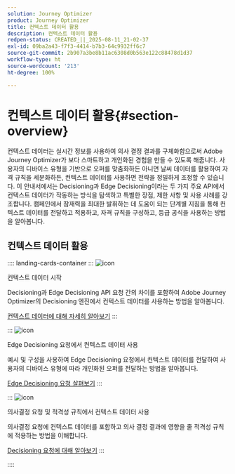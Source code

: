 ```yaml
---
solution: Journey Optimizer
product: Journey Optimizer
title: 컨텍스트 데이터 활용
description: 컨텍스트 데이터 활용
redpen-status: CREATED_||_2025-08-11_21-02-37
exl-id: 09ba2a43-f7f3-4414-b7b3-64c9932ff6c7
source-git-commit: 2b907a3be8b11ac6308d0b563e122c88478d1d37
workflow-type: ht
source-wordcount: '213'
ht-degree: 100%

---
```


# 컨텍스트 데이터 활용{#section-overview}

컨텍스트 데이터는 실시간 정보를 사용하여 의사 결정 결과를 구체화함으로써 Adobe Journey Optimizer가 보다 스마트하고 개인화된 경험을 만들 수 있도록 해줍니다. 사용자의 디바이스 유형을 기반으로 오퍼를 맞춤화하든 아니면 날씨 데이터를 활용하여 자격 규칙을 세분화하든, 컨텍스트 데이터를 사용하면 전략을 정밀하게 조정할 수 있습니다. 이 안내서에서는 Decisioning과 Edge Decisioning이라는 두 가지 주요 API에서 컨텍스트 데이터가 작동하는 방식을 탐색하고 특별한 장점, 제한 사항 및 사용 사례를 강조합니다. 캠페인에서 잠재력을 최대한 발휘하는 데 도움이 되는 단계별 지침을 통해 컨텍스트 데이터를 전달하고 적용하고, 자격 규칙을 구성하고, 등급 공식을 사용하는 방법을 알아봅니다.

## 컨텍스트 데이터 활용

:::: landing-cards-container
:::
![icon](https://cdn.experienceleague.adobe.com/icons/circle-play.svg?lang=ko)

컨텍스트 데이터 시작

Decisioning과 Edge Decisioning API 요청 간의 차이를 포함하여 Adobe Journey Optimizer의 Decisioning 엔진에서 컨텍스트 데이터를 사용하는 방법을 알아봅니다.

[컨텍스트 데이터에 대해 자세히 알아보기](../using/offers/context-data.md)
:::

:::
![icon](https://cdn.experienceleague.adobe.com/icons/code-branch.svg?lang=ko)

Edge Decisioning 요청에서 컨텍스트 데이터 사용

예시 및 구성을 사용하여 Edge Decisioning 요청에서 컨텍스트 데이터를 전달하여 사용자의 디바이스 유형에 따라 개인화된 오퍼를 전달하는 방법을 알아봅니다.

[Edge Decisioning 요청 살펴보기](../using/offers/context-data-edge.md)
:::

:::
![icon](https://cdn.experienceleague.adobe.com/icons/list-check.svg?lang=ko)

의사결정 요청 및 적격성 규칙에서 컨텍스트 데이터 사용

의사결정 요청에 컨텍스트 데이터를 포함하고 의사 결정 결과에 영향을 줄 적격성 규칙에 적용하는 방법을 이해합니다.

[Decisioning 요청에 대해 알아보기](../using/offers/context-data-decisioning.md)
:::

::::
